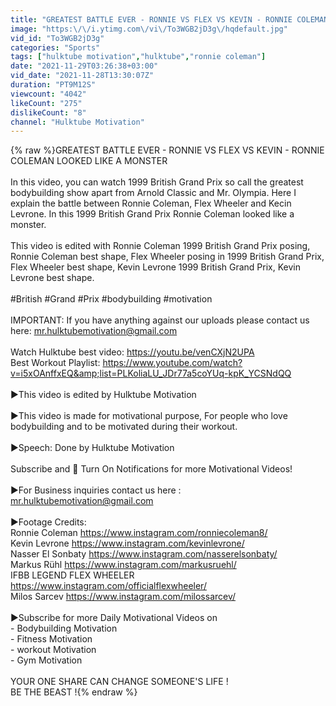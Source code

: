 ```yaml
---
title: "GREATEST BATTLE EVER - RONNIE VS FLEX VS KEVIN - RONNIE COLEMAN LOOKED LIKE A NASTY MONSTER"
image: "https:\/\/i.ytimg.com\/vi\/To3WGB2jD3g\/hqdefault.jpg"
vid_id: "To3WGB2jD3g"
categories: "Sports"
tags: ["hulktube motivation","hulktube","ronnie coleman"]
date: "2021-11-29T03:26:38+03:00"
vid_date: "2021-11-28T13:30:07Z"
duration: "PT9M12S"
viewcount: "4042"
likeCount: "275"
dislikeCount: "8"
channel: "Hulktube Motivation"
---
```

{% raw %}GREATEST BATTLE EVER - RONNIE VS FLEX VS KEVIN - RONNIE COLEMAN LOOKED LIKE A MONSTER <br /><br />In this video, you can watch 1999 British Grand Prix so call the greatest bodybuilding show apart from Arnold Classic and Mr. Olympia. Here I explain the battle between Ronnie Coleman, Flex Wheeler and Kecin Levrone. In this 1999 British Grand Prix Ronnie Coleman looked like a monster.<br /><br />This video is edited with Ronnie Coleman 1999 British Grand Prix posing, Ronnie Coleman best shape, Flex Wheeler posing in 1999 British Grand Prix, Flex Wheeler best shape, Kevin Levrone 1999 British Grand Prix, Kevin Levrone best shape.  <br /><br />#British #Grand #Prix #bodybuilding #motivation <br /><br />IMPORTANT: If you have anything against our uploads please contact us here: mr.hulktubemotivation@gmail.com<br /><br />Watch Hulktube best video: <a rel="nofollow" target="blank" href="https://youtu.be/venCXjN2UPA">https://youtu.be/venCXjN2UPA</a><br />Best Workout Playlist: <a rel="nofollow" target="blank" href="https://www.youtube.com/watch?v=i5xOAnffxEQ&amp;list=PLKoliaLU_JDr77a5coYUq-kpK_YCSNdQQ">https://www.youtube.com/watch?v=i5xOAnffxEQ&amp;list=PLKoliaLU_JDr77a5coYUq-kpK_YCSNdQQ</a><br /><br />►This video is edited by Hulktube Motivation<br /><br />►This video is made for motivational purpose, For people who love bodybuilding and to be motivated during their workout.<br /><br />►Speech: Done by Hulktube Motivation <br /> <br />Subscribe and 🔔 Turn On Notifications for more Motivational Videos! <br /><br />►For Business inquiries contact us here : mr.hulktubemotivation@gmail.com<br /><br />►Footage Credits:<br />Ronnie Coleman <a rel="nofollow" target="blank" href="https://www.instagram.com/ronniecoleman8/">https://www.instagram.com/ronniecoleman8/</a><br />Kevin Levrone <a rel="nofollow" target="blank" href="https://www.instagram.com/kevinlevrone/">https://www.instagram.com/kevinlevrone/</a><br />Nasser El Sonbaty <a rel="nofollow" target="blank" href="https://www.instagram.com/nasserelsonbaty/">https://www.instagram.com/nasserelsonbaty/</a><br />Markus Rühl <a rel="nofollow" target="blank" href="https://www.instagram.com/markusruehl/">https://www.instagram.com/markusruehl/</a><br />IFBB LEGEND FLEX WHEELER <a rel="nofollow" target="blank" href="https://www.instagram.com/officialflexwheeler/">https://www.instagram.com/officialflexwheeler/</a><br />Milos Sarcev <a rel="nofollow" target="blank" href="https://www.instagram.com/milossarcev/">https://www.instagram.com/milossarcev/</a><br /><br />►Subscribe for more Daily Motivational Videos on<br />- Bodybuilding Motivation<br />- Fitness Motivation<br />- workout Motivation<br />- Gym Motivation<br /><br />YOUR ONE SHARE CAN CHANGE SOMEONE'S LIFE !<br />BE THE BEAST !{% endraw %}
